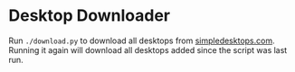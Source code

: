 # Desktop Downloader

Run `./download.py` to download all desktops from [simpledesktops.com](http://simpledesktops.com). Running it again will download all desktops added since the script was last run.

